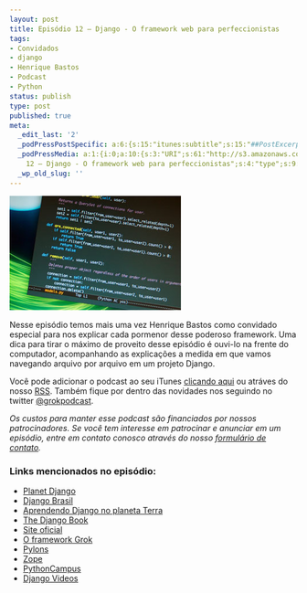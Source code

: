 ```yaml
---
layout: post
title: Episódio 12 – Django - O framework web para perfeccionistas
tags:
- Convidados
- django
- Henrique Bastos
- Podcast
- Python
status: publish
type: post
published: true
meta:
  _edit_last: '2'
  _podPressPostSpecific: a:6:{s:15:"itunes:subtitle";s:15:"##PostExcerpt##";s:14:"itunes:summary";s:15:"##PostExcerpt##";s:15:"itunes:keywords";s:17:"##WordPressCats##";s:13:"itunes:author";s:10:"##Global##";s:15:"itunes:explicit";s:7:"Default";s:12:"itunes:block";s:7:"Default";}
  _podPressMedia: a:1:{i:0;a:10:{s:3:"URI";s:61:"http://s3.amazonaws.com/grokpodcast/grokpodcast-12-django.mp3";s:5:"title";s:62:"Episódio
    12 – Django - O framework web para perfeccionistas";s:4:"type";s:9:"audio_mp3";s:4:"size";s:8:"39950688";s:8:"duration";s:5:"41:29";s:12:"previewImage";s:77:"http://grokpodcast.com/wp-content/plugins/podpress/images/vpreview_center.png";s:10:"dimensionW";s:1:"0";s:10:"dimensionH";s:1:"0";s:3:"rss";s:2:"on";s:4:"atom";s:2:"on";}}
  _wp_old_slug: ''
---
```

<a href="/images/2010/12/4653088356_e4b0de881c_o.jpg"><img class="alignleft size-full wp-image-88" title="4653088356_e4b0de881c_o" src="/images/2010/12/4653088356_e4b0de881c_o.jpg" alt="" width="300" height="200" /></a>

Nesse episódio temos mais uma vez Henrique Bastos como convidado especial para nos explicar cada pormenor desse poderoso framework. Uma dica para tirar o máximo de proveito desse episódio é ouvi-lo na frente do computador, acompanhando as explicações a medida em que vamos navegando arquivo por arquivo em um projeto Django.

Você pode adicionar o podcast ao seu iTunes <a href="http://itunes.apple.com/us/podcast/grok-podcast/id393122038" target="_blank">clicando aqui</a> ou atráves do nosso <a href="http://grokpodcast.com/feed/" target="_blank">RSS</a>. Também fique por dentro das novidades nos seguindo no twitter <a href="http://twitter.com/GrokPodcast" target="_blank">@grokpodcast</a>.

<em>Os custos para manter esse podcast são financiados por nossos patrocinadores. Se você tem interesse em patrocinar e anunciar em um episódio, entre em contato conosco através do nosso <a href="http://grokpodcast.com/contato/">formulário de contato</a>.</em>
<h3>Links mencionados no episódio:</h3>
<ul>
	<li><a href="http://planetdjango.org/" target="_blank">Planet Django</a></li>
	<li><a href="http://www.djangobrasil.org/comunidade/" target="_blank">Django Brasil</a></li>
	<li><a href="http://www.aprendendodjango.com/" target="_blank">Aprendendo Django no planeta Terra</a></li>
	<li><a href="http://www.djangobook.com/" target="_blank">The Django Book</a></li>
	<li><a href="http://www.djangoproject.com/" target="_blank">Site oficial</a></li>
	<li><a href="http://grok.zope.org/" target="_blank">O framework Grok</a></li>
	<li><a href="http://pylonshq.com/" target="_blank">Pylons</a></li>
	<li><a href="http://www.zope.org/" target="_blank">Zope</a></li>
	<li><a href="http://pythoncampus.org/evento/unesa-madureira/" target="_blank">PythonCampus</a></li>
	<li><a href="http://djangovideos.com/" target="_blank">Django Videos</a></li>
</ul>
